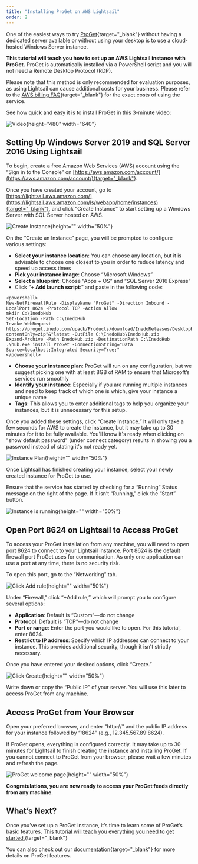 ```yaml
---
title: "Installing ProGet on AWS Lightsail"
order: 2
---
```



One of the easiest ways to try [ProGet](https://inedo.com/proget){target="_blank"} without having a dedicated server available or without using your desktop is to use a cloud-hosted Windows Server instance.

**This tutorial will teach you how to set up an AWS Lightsail instance with ProGet.** ProGet is automatically installed via a PowerShell script and you will not need a Remote Desktop Protocol (RDP).

Please note that this method is only recommended for evaluation purposes, as using Lightsail can cause additional costs for your business. Please refer to the [AWS billing FAQ](https://aws.amazon.com/ec2/faqs/){target="_blank"} for the exact costs of using the service.

See how quick and easy it is to install ProGet in this 3-minute video:

![Video](https://www.youtube.com/watch?v=Ftqt9XJhgv8){height="480" width="640"}

## **Setting Up Windows Server 2019 and SQL Server 2016 Using Lightsail**

To begin, create a free Amazon Web Services (AWS) account using the “Sign in to the Console” on [https://aws.amazon.com/account/](https://aws.amazon.com/account/){target="_blank"}.

Once you have created your account, go to [https://lightsail.aws.amazon.com/](https://lightsail.aws.amazon.com/ls/webapp/home/instances){target="_blank"}, and click “Create Instance” to start setting up a Windows Server with SQL Server hosted on AWS.

![Create Instance](/resources/docs/proget-awslightsail-createinstance.png){height="" width="50%"}

On the “Create an Instance” page, you will be prompted to configure various settings:

* **Select your instance location**: You can choose any location, but it is advisable to choose one closest to you in order to reduce latency and speed up access times
* **Pick your instance image**: Choose “Microsoft Windows”
* **Select a blueprint**: Choose “Apps + OS” and “SQL Server 2016 Express”
* Click “**+ Add launch script**:” and paste in the following code: 
```
<powershell>
New-NetFirewallRule -DisplayName "ProGet" -Direction Inbound -LocalPort 8624 -Protocol TCP -Action Allow
mkdir C:\InedoHub
Set-Location -Path C:\InedoHub
Invoke-WebRequest https://proget.inedo.com/upack/Products/download/InedoReleases/DesktopHub?contentOnly=zip"&"latest -OutFile C:\InedoHub\InedoHub.zip
Expand-Archive -Path InedoHub.zip -DestinationPath C:\InedoHub
.\hub.exe install ProGet -ConnectionString="Data Source=localhost;Integrated Security=True;"
</powershell>
```

* **Choose your instance plan**: ProGet will run on any configuration, but we suggest picking one with at least 8GB of RAM to ensure that Microsoft’s services run smoothly
* **Identify your instance**: Especially if you are running multiple instances and need to keep track of which one is which, give your instance a unique name
* **Tags**: This allows you to enter additional tags to help you organize your instances, but it is unnecessary for this setup.

Once you added these settings, click “Create Instance.” It will only take a few seconds for AWS to create the instance, but it may take up to 30 minutes for it to be fully available. You'll know it's ready when clicking on "show default password" (under connect category) results in showing you a password instead of stating it's not ready yet. 

![Instance Plan](/resources/docs/proget-awslightsail-instanceplan.png){height="" width="50%"}

Once Lightsail has finished creating your instance, select your newly created instance for ProGet to use.

Ensure that the service has started by checking for a “Running” Status message on the right of the page. If it isn’t “Running,” click the “Start” button.

![Instance is running](/resources/docs/proget-awslightsail-instancerunning.png){height="" width="50%"}

## Open Port 8624 on Lightsail to Access ProGet
To access your ProGet installation from any machine, you will need to open port 8624 to connect to your Lightsail instance. Port 8624 is the default firewall port ProGet uses for communication. As only one application can use a port at any time, there is no security risk.

To open this port, go to the “Networking” tab.

![Click Add rule](/resources/docs/proget-awslightsail-addrule%281%29.png){height="" width="50%"}

Under “Firewall,” click “+Add rule,” which will prompt you to configure several options:

* **Application**: Default is “Custom”—do not change
* **Protocol**: Default is “TCP”—do not change
* **Port or range**: Enter the port you would like to open. For this tutorial, enter 8624.
* **Restrict to IP address**: Specify which IP addresses can connect to your instance. This provides additional security, though it isn’t strictly necessary.

Once you have entered your desired options, click “Create.”

![Click Create](/resources/docs/proget-awslightsail-create.png){height="" width="50%"}

Write down or copy the “Public IP” of your server. You will use this later to access ProGet from any machine.

## Access ProGet from Your Browser
Open your preferred browser, and enter "http://" and the public IP address for your instance followed by “:8624” (e.g., 12.345.567.89:8624).

If ProGet opens, everything is configured correctly. It may take up to 30 minutes for Lightsail to finish creating the instance and installing ProGet. If you cannot connect to ProGet from your browser, please wait a few minutes and refresh the page.

![ProGet welcome page](/resources/docs/proget-awslightsail-welcome.png){height="" width="50%"}

**Congratulations, you are now ready to access your ProGet feeds directly from any machine**.

## What’s Next?
Once you’ve set up a ProGet instance, it’s time to learn some of ProGet’s basic features. [This tutorial will teach you everything you need to get started.](https://inedo.com/proget/getting-started-with-proget){target="_blank"}

You can also check out our [documentation](/docs/proget/overview){target="_blank"} for more details on ProGet features.